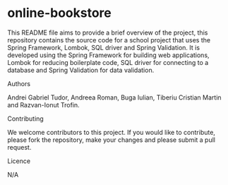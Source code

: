 # online-bookstore

This README file aims to provide a brief overview of the project, this repository contains the source code for a school project that uses
the Spring Framework, Lombok, SQL driver and Spring Validation. 
It is developed using the Spring Framework for building web applications, Lombok for reducing boilerplate code, SQL driver for connecting to a database
and Spring Validation for data validation.

Authors

Andrei Gabriel Tudor, Andreea Roman, Buga Iulian, Tiberiu Cristian Martin and Razvan-Ionut Trofin.

Contributing

We welcome contributors to this project. If you would like to contribute, please fork the repository, make your changes
and please submit a pull request.

Licence

N/A
